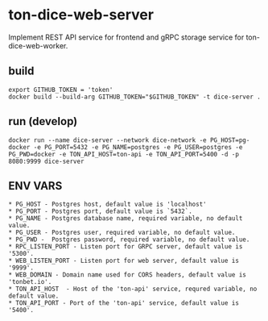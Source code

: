 # ton-dice-web-server
Implement REST API service for frontend and gRPC storage service for ton-dice-web-worker.


## build 
```
export GITHUB_TOKEN = 'token'
docker build --build-arg GITHUB_TOKEN="$GITHUB_TOKEN" -t dice-server .
```

## run (develop)
```docker run --name dice-server --network dice-network -e PG_HOST=pg-docker -e PG_PORT=5432 -e PG_NAME=postgres -e PG_USER=postgres -e PG_PWD=docker -e TON_API_HOST=ton-api -e TON_API_PORT=5400 -d -p 8080:9999 dice-server```

## ENV VARS
    * PG_HOST - Postgres host, default value is 'localhost'
    * PG_PORT - Postgres port, default value is `5432`.
    * PG_NAME - Postgres database name, required variable, no default value.
    * PG_USER - Postgres user, required variable, no default value.
    * PG_PWD -  Postgres password, required variable, no default value.
    * RPC_LISTEN_PORT - Listen port for GRPC server, default value is '5300'.
    * WEB_LISTEN_PORT - Listen port for web server, default value is '9999'.
    * WEB_DOMAIN - Domain name used for CORS headers, default value is 'tonbet.io'.
    * TON_API_HOST  - Host of the 'ton-api' service, requred variable, no default value.
    * TON_API_PORT - Port of the 'ton-api' service, default value is '5400'. 